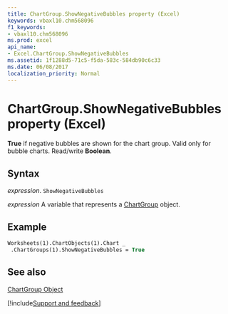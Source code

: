 ```yaml
---
title: ChartGroup.ShowNegativeBubbles property (Excel)
keywords: vbaxl10.chm568096
f1_keywords:
- vbaxl10.chm568096
ms.prod: excel
api_name:
- Excel.ChartGroup.ShowNegativeBubbles
ms.assetid: 1f1288d5-71c5-f5da-583c-584db90c6c33
ms.date: 06/08/2017
localization_priority: Normal
---
```



# ChartGroup.ShowNegativeBubbles property (Excel)

 **True** if negative bubbles are shown for the chart group. Valid only for bubble charts. Read/write **Boolean**.


## Syntax

_expression_. `ShowNegativeBubbles`

_expression_ A variable that represents a [ChartGroup](Excel.ChartGroup-graph-object.md) object.


## Example


```vb
Worksheets(1).ChartObjects(1).Chart _ 
 .ChartGroups(1).ShowNegativeBubbles = True
```


## See also


[ChartGroup Object](Excel.ChartGroup(object).md)

[!include[Support and feedback](~/includes/feedback-boilerplate.md)]